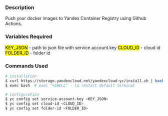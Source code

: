 ### Description
Push your docker images to Yandex Container Registry using Github Actions.

### Variables Required
<mark>KEY_JSON</mark> - path to json file with service account key
<mark>CLOUD_ID</mark> - cloud id
<mark>FOLDER_ID</mark> - folder id

### Commands Used
```bash
# installation
$ curl https://storage.yandexcloud.net/yandexcloud-yc/install.sh | bash
$ exec bash  # exec "%SHELL" - to restart default terminal

# configuration
$ yc config set service-account-key <KEY_JSON>
$ yc config set cloud-id <CLOUD_ID>
$ yc config set folder-id <FOLDER_ID>
```
